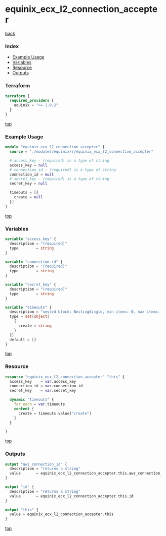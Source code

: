 # equinix_ecx_l2_connection_accepter

[back](../equinix.md)

### Index

- [Example Usage](#example-usage)
- [Variables](#variables)
- [Resource](#resource)
- [Outputs](#outputs)

### Terraform

```terraform
terraform {
  required_providers {
    equinix = ">= 1.0.2"
  }
}
```

[top](#index)

### Example Usage

```terraform
module "equinix_ecx_l2_connection_accepter" {
  source = "./modules/equinix/r/equinix_ecx_l2_connection_accepter"

  # access_key - (required) is a type of string
  access_key = null
  # connection_id - (required) is a type of string
  connection_id = null
  # secret_key - (required) is a type of string
  secret_key = null

  timeouts = [{
    create = null
  }]
}
```

[top](#index)

### Variables

```terraform
variable "access_key" {
  description = "(required)"
  type        = string
}

variable "connection_id" {
  description = "(required)"
  type        = string
}

variable "secret_key" {
  description = "(required)"
  type        = string
}

variable "timeouts" {
  description = "nested block: NestingSingle, min items: 0, max items: 0"
  type = set(object(
    {
      create = string
    }
  ))
  default = []
}
```

[top](#index)

### Resource

```terraform
resource "equinix_ecx_l2_connection_accepter" "this" {
  access_key    = var.access_key
  connection_id = var.connection_id
  secret_key    = var.secret_key

  dynamic "timeouts" {
    for_each = var.timeouts
    content {
      create = timeouts.value["create"]
    }
  }

}
```

[top](#index)

### Outputs

```terraform
output "aws_connection_id" {
  description = "returns a string"
  value       = equinix_ecx_l2_connection_accepter.this.aws_connection_id
}

output "id" {
  description = "returns a string"
  value       = equinix_ecx_l2_connection_accepter.this.id
}

output "this" {
  value = equinix_ecx_l2_connection_accepter.this
}
```

[top](#index)